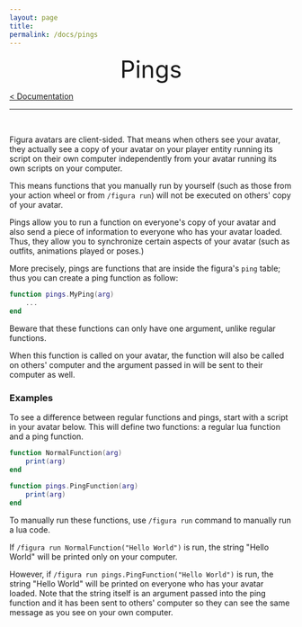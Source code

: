 ```yaml
---
layout: page
title:
permalink: /docs/pings
---
```


<center style="font-size: 3em;">Pings</center>

[< Documentation](/docs)

***

&nbsp;

Figura avatars are client-sided. That means when others see your avatar, they actually see a copy of your avatar on your player entity running its script on their own computer independently from your avatar running its own scripts on your computer.

This means functions that you manually run by yourself (such as those from your action wheel or from `/figura run`) will not be executed on others' copy of your avatar.

Pings allow you to run a function on everyone's copy of your avatar and also send a piece of information to everyone who has your avatar loaded. Thus, they allow you to synchronize certain aspects of your avatar (such as outfits, animations played or poses.)

More precisely, pings are functions that are inside the figura's `ping` table; thus you can create a ping function as follow:

```lua
function pings.MyPing(arg)
    ...
end
```

Beware that these functions can only have one argument, unlike regular functions.

When this function is called on your avatar, the function will also be called on others' computer and the argument passed in will be sent to their computer as well.

### Examples

To see a difference between regular functions and pings, start with a script in your avatar below. This will define two functions: a regular lua function and a ping function.

```lua
function NormalFunction(arg)
    print(arg)
end

function pings.PingFunction(arg)
    print(arg)
end
```

To manually run these functions, use `/figura run` command to manually run a lua code.

If `/figura run NormalFunction("Hello World")` is run, the string "Hello World" will be printed only on your computer.

However, if `/figura run pings.PingFunction("Hello World")` is run, the string "Hello World" will be printed on everyone who has your avatar loaded. Note that the string itself is an argument passed into the ping function and it has been sent to others' computer so they can see the same message as you see on your own computer.